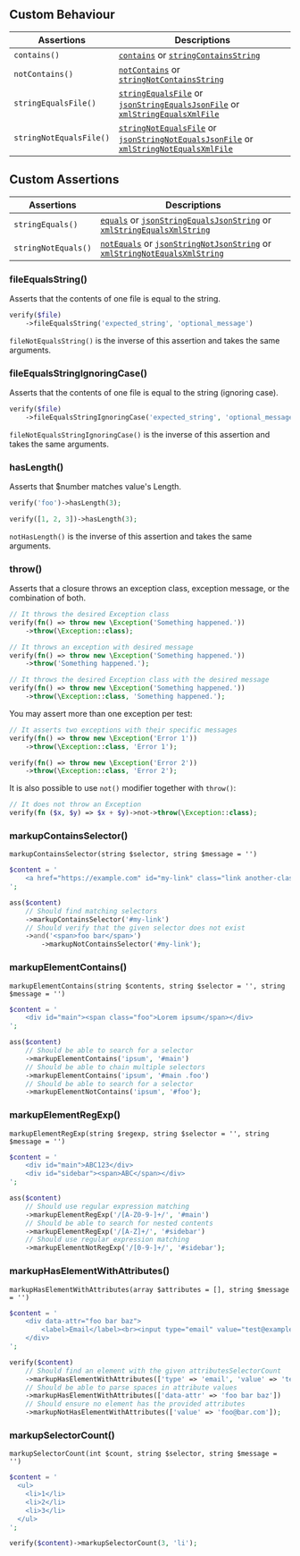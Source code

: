 ## Custom Behaviour

| Assertions              | Descriptions |
| ----------------------- | ------------ |
| `contains()`            | [`contains`][contains] or [`stringContainsString`][stringCS] |
| `notContains()`         | [`notContains`][contains] or [`stringNotContainsString`][stringCS] |
| `stringEqualsFile()`    | [`stringEqualsFile`][stringEF] or [`jsonStringEqualsJsonFile`][jsonSEJF] or [`xmlStringEqualsXmlFile`][xmlSEXF] |
| `stringNotEqualsFile()` | [`stringNotEqualsFile`][stringEF] or [`jsonStringNotEqualsJsonFile`][jsonSEJF] or [`xmlStringNotEqualsXmlFile`][xmlSEXF] |

[contains]: https://phpunit.readthedocs.io/en/9.5/assertions.html#assertcontains
[stringCS]: https://phpunit.readthedocs.io/en/9.5/assertions.html#assertstringcontainsstring
[stringEF]: https://phpunit.readthedocs.io/en/9.5/assertions.html#assertstringequalsfile
[jsonSEJF]: https://phpunit.readthedocs.io/en/9.5/assertions.html#assertjsonstringequalsjsonfile
[xmlSEXF]: https://phpunit.readthedocs.io/en/9.5/assertions.html#assertxmlstringequalsxmlfile

## Custom Assertions

| Assertions              | Descriptions |
| ----------------------- | ------------ |
| `stringEquals()`        | [`equals`][equals] or [`jsonStringEqualsJsonString`][jsonSEJS] or [`xmlStringEqualsXmlString`][xmlSEXS] |
| `stringNotEquals()`     | [`notEquals`][equals] or [`jsonStringNotJsonString`][jsonSEJS] or [`xmlStringNotEqualsXmlString`][xmlSEXS] |

[equals]: https://phpunit.readthedocs.io/en/9.5/assertions.html#assertequals
[jsonSEJS]: https://phpunit.readthedocs.io/en/9.5/assertions.html#assertjsonstringequalsjsonstring
[xmlSEXS]: https://phpunit.readthedocs.io/en/9.5/assertions.html#assertxmlstringequalsxmlstring

### fileEqualsString()

Asserts that the contents of one file is equal to the string.

```php
verify($file)
    ->fileEqualsString('expected_string', 'optional_message')
```

`fileNotEqualsString()` is the inverse of this assertion and takes the same arguments.

### fileEqualsStringIgnoringCase()

Asserts that the contents of one file is equal to the string (ignoring case).

```php
verify($file)
    ->fileEqualsStringIgnoringCase('expected_string', 'optional_message')
```

`fileNotEqualsStringIgnoringCase()` is the inverse of this assertion and takes the same arguments.

### hasLength()

Asserts that $number matches value's Length.

```php
verify('foo')->hasLength(3);

verify([1, 2, 3])->hasLength(3);
```

`notHasLength()` is the inverse of this assertion and takes the same arguments.

### throw()

Asserts that a closure throws an exception class, exception message, or the combination of both.

```php
// It throws the desired Exception class
verify(fn() => throw new \Exception('Something happened.'))
    ->throw(\Exception::class);

// It throws an exception with desired message
verify(fn() => throw new \Exception('Something happened.'))
    ->throw('Something happened.');

// It throws the desired Exception class with the desired message
verify(fn() => throw new \Exception('Something happened.'))
    ->throw(\Exception::class, 'Something happened.');
```

You may assert more than one exception per test:

```php
// It asserts two exceptions with their specific messages
verify(fn() => throw new \Exception('Error 1'))
    ->throw(\Exception::class, 'Error 1');

verify(fn() => throw new \Exception('Error 2'))
    ->throw(\Exception::class, 'Error 2');
```

It is also possible to use `not()` modifier together with `throw()`:

```php
// It does not throw an Exception
verify(fn ($x, $y) => $x + $y)->not->throw(\Exception::class);
```

### markupContainsSelector()
`markupContainsSelector(string $selector, string $message = '')`

```php
$content = '
    <a href="https://example.com" id="my-link" class="link another-class">Example</a>
';

ass($content)
    // Should find matching selectors
    ->markupContainsSelector('#my-link')
    // Should verify that the given selector does not exist
    ->and('<span>foo bar</span>')
        ->markupNotContainsSelector('#my-link');
```

### markupElementContains()
`markupElementContains(string $contents, string $selector = '', string $message = '')`

```php
$content = '
    <div id="main"><span class="foo">Lorem ipsum</span></div>
';

ass($content)
    // Should be able to search for a selector
    ->markupElementContains('ipsum', '#main')
    // Should be able to chain multiple selectors
    ->markupElementContains('ipsum', '#main .foo')
    // Should be able to search for a selector
    ->markupElementNotContains('ipsum', '#foo');
```

### markupElementRegExp()
`markupElementRegExp(string $regexp, string $selector = '', string $message = '')`

```php
$content = '
    <div id="main">ABC123</div>
    <div id="sidebar"><span>ABC</span></div>
';

ass($content)
    // Should use regular expression matching
    ->markupElementRegExp('/[A-Z0-9-]+/', '#main')
    // Should be able to search for nested contents
    ->markupElementRegExp('/[A-Z]+/', '#sidebar')
    // Should use regular expression matching
    ->markupElementNotRegExp('/[0-9-]+/', '#sidebar');
```

### markupHasElementWithAttributes()
`markupHasElementWithAttributes(array $attributes = [], string $message = '')`

```php
$content = '
    <div data-attr="foo bar baz">
        <label>Email</label><br><input type="email" value="test@example.com" />
    </div>
';

verify($content)
    // Should find an element with the given attributesSelectorCount
    ->markupHasElementWithAttributes(['type' => 'email', 'value' => 'test@example.com'])
    // Should be able to parse spaces in attribute values
    ->markupHasElementWithAttributes(['data-attr' => 'foo bar baz'])
    // Should ensure no element has the provided attributes
    ->markupNotHasElementWithAttributes(['value' => 'foo@bar.com']);
```

### markupSelectorCount()
`markupSelectorCount(int $count, string $selector, string $message = '')`

```php
$content = '
  <ul>
    <li>1</li>
    <li>2</li>
    <li>3</li>
  </ul>
';

verify($content)->markupSelectorCount(3, 'li');
```
